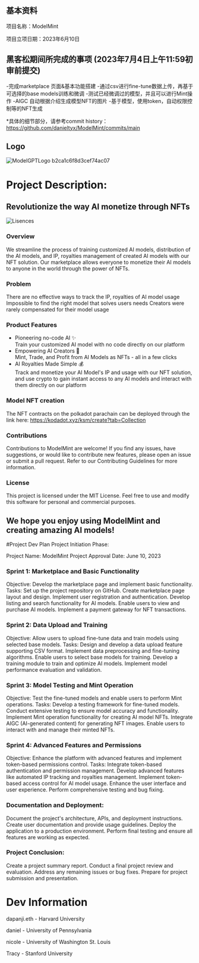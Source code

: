 ## 基本资料

项目名称：ModelMint

项目立项日期：2023年6月10日

## 黑客松期间所完成的事项 (2023年7月4日上午11:59初审前提交)
-完成marketplace 页面&基本功能搭建
-通过csv进行fine-tune数据上传，再基于可选择的base models训练和微调
-测试已经微调过的模型，并且可以进行Mint操作
-AIGC 自动根据介绍生成模型NFT的图片
-基于模型，使用token，自动权限控制等的NFT生成

*具体的细节部分，请参考commit history：https://github.com/danieltyx/ModelMint/commits/main

## Logo

![ModelGPTLogo b2ca1c6f8d3cef74ac07](https://github.com/parity-asia/hackathon-2023-summer/assets/58199853/4cede175-c703-4a9d-9fe0-1536905a1225)

# Project Description:
## Revolutionize the way AI monetize through NFTs

![Lisences](https://img.shields.io/github/license/danieltyx/ModelMint)

### Overview
We streamline the process of training customized AI models, distribution of the AI models, and IP, royalties management of created AI models with our NFT solution. Our marketplace allows everyone to monetize their AI models to anyone in the world through the power of NFTs.

### Problem
There are no effective ways to track the IP, royalties of AI model usage
Impossible to find the right model that solves users needs
Creators were rarely compensated for their model usage

### Product Features
- Pioneering no-code AI ✨ \
Train your customized AI model with no code directly on our platform
- Empowering AI Creators 💪\
Mint, Trade, and Profit from AI Models as NFTs - all in a few clicks
- AI Royalties Made Simple 💰\
Track and monetize your AI Model's IP and usage with our NFT solution, and use crypto to gain instant access to any AI models and interact with them directly on our platform

### Model NFT creation
The NFT contracts on the polkadot parachain can be deployed through the link here: https://kodadot.xyz/ksm/create?tab=Collection

### Contributions
Contributions to ModelMint are welcome! If you find any issues, have suggestions, or would like to contribute new features, please open an issue or submit a pull request. Refer to our Contributing Guidelines for more information.

### License
This project is licensed under the MIT License. Feel free to use and modify this software for personal and commercial purposes.

## We hope you enjoy using ModelMint and creating amazing AI models!

#Project Dev Plan
Project Initiation Phase:

Project Name: ModelMint
Project Approval Date: June 10, 2023

### Sprint 1: Marketplace and Basic Functionality
Objective: Develop the marketplace page and implement basic functionality.
Tasks:
Set up the project repository on GitHub.
Create marketplace page layout and design.
Implement user registration and authentication.
Develop listing and search functionality for AI models.
Enable users to view and purchase AI models.
Implement a payment gateway for NFT transactions.

### Sprint 2: Data Upload and Training 
Objective: Allow users to upload fine-tune data and train models using selected base models.
Tasks:
Design and develop a data upload feature supporting CSV format.
Implement data preprocessing and fine-tuning algorithms.
Enable users to select base models for training.
Develop a training module to train and optimize AI models.
Implement model performance evaluation and validation.

### Sprint 3: Model Testing and Mint Operation 
Objective: Test the fine-tuned models and enable users to perform Mint operations.
Tasks:
Develop a testing framework for fine-tuned models.
Conduct extensive testing to ensure model accuracy and functionality.
Implement Mint operation functionality for creating AI model NFTs.
Integrate AIGC (AI-generated content) for generating NFT images.
Enable users to interact with and manage their minted NFTs.

### Sprint 4: Advanced Features and Permissions 
Objective: Enhance the platform with advanced features and implement token-based permissions control.
Tasks:
Integrate token-based authentication and permission management.
Develop advanced features like automated IP tracking and royalties management.
Implement token-based access control for AI model usage.
Enhance the user interface and user experience.
Perform comprehensive testing and bug fixing.

### Documentation and Deployment:
Document the project's architecture, APIs, and deployment instructions.
Create user documentation and provide usage guidelines.
Deploy the application to a production environment.
Perform final testing and ensure all features are working as expected.

### Project Conclusion:
Create a project summary report.
Conduct a final project review and evaluation.
Address any remaining issues or bug fixes.
Prepare for project submission and presentation.


# Dev Information

dapanji.eth - Harvard University 

daniel - University of Pennsylvania 

nicole - University of Washington St. Louis

Tracy - Stanford University

